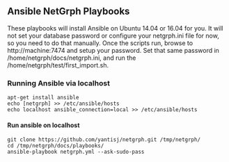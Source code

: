 ## Ansible NetGrph Playbooks

These playbooks will install Ansible on Ubuntu 14.04 or 16.04 for
you. It will not set your database password or configure your
netgrph.ini file for now, so you need to do that manually. Once the
scripts run, browse to http://machine:7474 and setup your
password. Set that same password in /home/netgrph/docs/netgrph.ini,
and run the /home/netgrph/test/first_import.sh.

### Running Ansible via localhost


```
apt-get install ansible
echo [netgrph] >> /etc/ansible/hosts
echo localhost ansible_connection=local >> /etc/ansible/hosts
```

#### Run ansible on localhost

```
git clone https://github.com/yantisj/netgrph.git /tmp/netgrph/
cd /tmp/netgrph/docs/playbooks/
ansible-playbook netgrph.yml --ask-sudo-pass
```
